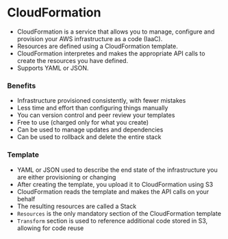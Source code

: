 # CloudFormation

* CloudFormation is a service that allows you to manage, configure and provision your AWS infrastructure as a code \(IaaC\).
* Resources are defined using a CloudFormation template.
* CloudFormation interpretes and makes the appropriate API calls to create the resources you have defined.
* Supports YAML or JSON.

### Benefits

* Infrastructure provisioned consistently, with fewer mistakes
* Less time and effort than configuring things manually
* You can version control and peer review your templates
* Free to use \(charged only for what you create\)
* Can be used to manage updates and dependencies
* Can be used to rollback and delete the entire stack

### Template

* YAML or JSON used to describe the end state of the infrastructure you are either provisioning or changing
* After creating the template, you upload it to CloudFormation using S3
* CloudFormation reads the template and makes the API calls on your behalf
* The resulting resources are called a Stack
* `Resources` is the only mandatory section of the CloudFormation template
* `Transform` section is used to reference additional code stored in S3, allowing for code reuse




